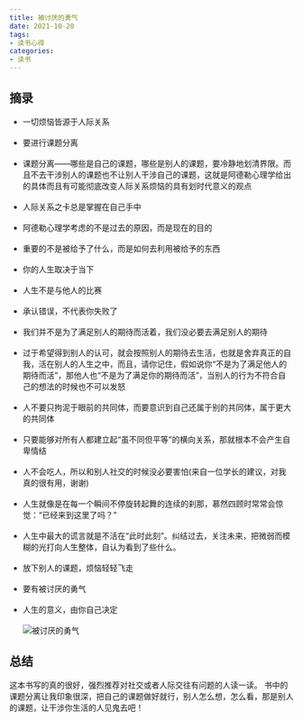 ```yaml
---
title: 被讨厌的勇气
date: 2021-10-20
tags:
- 读书心得
categories: 
- 读书
---
```

## 摘录
- 一切烦恼皆源于人际关系<br><br>
- 要进行课题分离<br><br>
- 课题分离——哪些是自己的课题，哪些是别人的课题，要冷静地划清界限。而且不去干涉别人的课题也不让别人干涉自己的课题，这就是阿德勒心理学给出的具体而且有可能彻底改变人际关系烦恼的具有划时代意义的观点<br><br>
- 人际关系之卡总是掌握在自己手中<br><br>
- 阿德勒心理学考虑的不是过去的原因，而是现在的目的<br><br>
- 重要的不是被给予了什么，而是如何去利用被给予的东西<br><br>
- 你的人生取决于当下<br><br>
- 人生不是与他人的比赛<br><br>
- 承认错误，不代表你失败了<br><br>
- 我们并不是为了满足别人的期待而活着，我们没必要去满足别人的期待<br><br>
- 过于希望得到别人的认可，就会按照别人的期待去生活，也就是舍弃真正的自我，活在别人的人生之中，而且，请你记住，假如说你“不是为了满足他人的期待而活”，那他人也“不是为了满足你的期待而活”，当别人的行为不符合自己的想法的时候也不可以发怒<br><br>
- 人不要只拘泥于眼前的共同体，而要意识到自己还属于别的共同体，属于更大的共同体<br><br>
- 只要能够对所有人都建立起“虽不同但平等”的横向关系，那就根本不会产生自卑情结<br><br>
- 人不会吃人，所以和别人社交的时候没必要害怕(来自一位学长的建议，对我真的很有用，谢谢)<br><br>
- 人生就像是在每一个瞬间不停旋转起舞的连续的刹那，慕然四顾时常常会惊觉：“已经来到这里了吗？”<br><br>
- 人生中最大的谎言就是不活在“此时此刻”。纠结过去，关注未来，把微弱而模糊的光打向人生整体，自认为看到了些什么。<br><br>
- 放下别人的课题，烦恼轻轻飞走<br><br>
- 要有被讨厌的勇气<br><br>
- 人生的意义，由你自己决定<br><br>
  ![被讨厌的勇气](https://cdn.jsdelivr.net/gh/ShuiLinzi/blog-image@master/其他/被讨厌的勇气.png)
## 总结
这本书写的真的很好，强烈推荐对社交或者人际交往有问题的人读一读。
书中的课题分离让我印象很深，把自己的课题做好就行，别人怎么想，怎么看，那是别人的课题，让干涉你生活的人见鬼去吧！